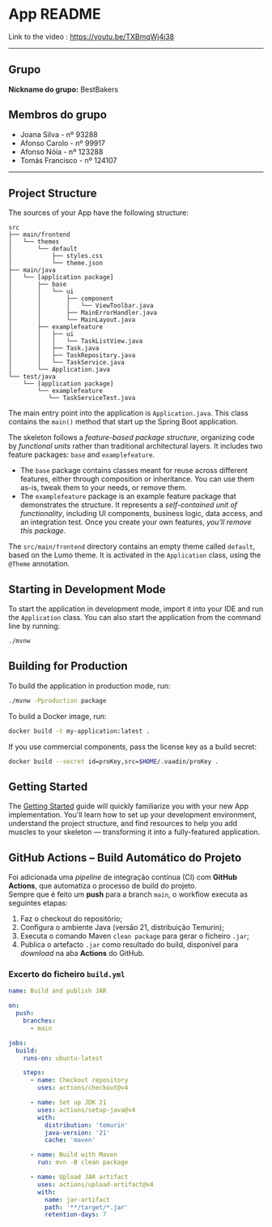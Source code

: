 # App README

Link to the video : https://youtu.be/TXBmqWj4j38

---

## Grupo

**Nickname do grupo:** BestBakers

## Membros do grupo
- Joana Silva - nº 93288
- Afonso Carolo - nº 99917
- Afonso Nóia - nº 123288
- Tomás Francisco - nº 124107

---

## Project Structure

The sources of your App have the following structure:

```
src
├── main/frontend
│   └── themes
│       └── default
│           ├── styles.css
│           └── theme.json
├── main/java
│   └── [application package]
│       ├── base
│       │   └── ui
│       │       ├── component
│       │       │   └── ViewToolbar.java
│       │       ├── MainErrorHandler.java
│       │       └── MainLayout.java
│       ├── examplefeature
│       │   ├── ui
│       │   │   └── TaskListView.java
│       │   ├── Task.java
│       │   ├── TaskRepository.java
│       │   └── TaskService.java                
│       └── Application.java       
└── test/java
    └── [application package]
        └── examplefeature
           └── TaskServiceTest.java                 
```

The main entry point into the application is `Application.java`. This class contains the `main()` method that start up
the Spring Boot application.

The skeleton follows a *feature-based package structure*, organizing code by *functional units* rather than traditional
architectural layers. It includes two feature packages: `base` and `examplefeature`.

* The `base` package contains classes meant for reuse across different features, either through composition or
  inheritance. You can use them as-is, tweak them to your needs, or remove them.
* The `examplefeature` package is an example feature package that demonstrates the structure. It represents a
  *self-contained unit of functionality*, including UI components, business logic, data access, and an integration test.
  Once you create your own features, *you'll remove this package*.

The `src/main/frontend` directory contains an empty theme called `default`, based on the Lumo theme. It is activated in
the `Application` class, using the `@Theme` annotation.

## Starting in Development Mode

To start the application in development mode, import it into your IDE and run the `Application` class.
You can also start the application from the command line by running:

```bash
./mvnw
```

## Building for Production

To build the application in production mode, run:

```bash
./mvnw -Pproduction package
```

To build a Docker image, run:

```bash
docker build -t my-application:latest .
```

If you use commercial components, pass the license key as a build secret:

```bash
docker build --secret id=proKey,src=$HOME/.vaadin/proKey .
```

## Getting Started

The [Getting Started](https://vaadin.com/docs/latest/getting-started) guide will quickly familiarize you with your new
App implementation. You'll learn how to set up your development environment, understand the project
structure, and find resources to help you add muscles to your skeleton — transforming it into a fully-featured
application.

##  GitHub Actions – Build Automático do Projeto

Foi adicionada uma *pipeline* de integração contínua (CI) com **GitHub Actions**, que automatiza o processo de build do projeto.  
Sempre que é feito um **push** para a branch `main`, o workflow executa as seguintes etapas:

1. Faz o checkout do repositório;
2. Configura o ambiente Java (versão 21, distribuição Temurin);
3. Executa o comando Maven `clean package` para gerar o ficheiro `.jar`;
4. Publica o artefacto `.jar` como resultado do build, disponível para *download* na aba **Actions** do GitHub.

###  Excerto do ficheiro `build.yml`
```yaml
name: Build and publish JAR

on:
  push:
    branches:
      - main

jobs:
  build:
    runs-on: ubuntu-latest

    steps:
      - name: Checkout repository
        uses: actions/checkout@v4

      - name: Set up JDK 21
        uses: actions/setup-java@v4
        with:
          distribution: 'temurin'
          java-version: '21'
          cache: 'maven'

      - name: Build with Maven
        run: mvn -B clean package

      - name: Upload JAR artifact
        uses: actions/upload-artifact@v4
        with:
          name: jar-artifact
          path: '**/target/*.jar'
          retention-days: 7
```

